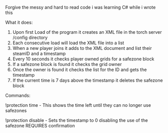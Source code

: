 Forgive the messy and hard to read code i was learning C# while i wrote this

What it does:
1. Upon first Load of the program it creates an XML file in the torch server /config directory
2. Each consecutive load will load the XML file into a list
3. When a new player joins it adds to the XML document and list their steamID and a timestamp
4. Every 10 seconds it checks player owned grids for a safezone block
5. If a safezone block is found it checks the grid owner
6. Once the owner is found it checks the list for the ID and gets the timestamp
7. If the current time is 7 days above the timestamp it deletes the safezone block

Commands:

!protection time - This shows the time left until they can no longer use safezones

!protection disable - Sets the timestamp to 0 disabling the use of the safezone REQUIRES confirmation
